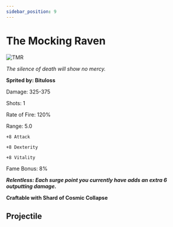 ```yaml
---
sidebar_position: 9
---
```


# The Mocking Raven

![TMR](https://vwiki.valorserver.com/api/item/picture/the%20mocking%20raven)

<i>The silence of death will show no mercy.</i>

**Sprited by: Bituloss**

Damage: 325-375

Shots: 1

Rate of Fire: 120%

Range: 5.0

    +8 Attack
    
    +8 Dexterity
    
    +8 Vitality

Fame Bonus: 8%

***Relentless: Each surge point you currently have adds an extra 6 outputting damage.***

**Craftable with Shard of Cosmic Collapse**

## Projectile
